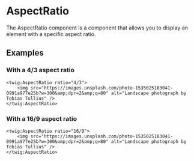 # AspectRatio

The AspectRatio component is a component that allows you to display an element with a specific aspect ratio.

## Examples

### With a 4/3 aspect ratio

```twig
<twig:AspectRatio ratio="4/3">
    <img src="https://images.unsplash.com/photo-1535025183041-0991a977e25b?w=300&amp;dpr=2&amp;q=80" alt="Landscape photograph by Tobias Tullius" />
</twig:AspectRatio>
```

### With a 16/9 aspect ratio

```twig
<twig:AspectRatio ratio="16/9">
    <img src="https://images.unsplash.com/photo-1535025183041-0991a977e25b?w=300&amp;dpr=2&amp;q=80" alt="Landscape photograph by Tobias Tullius" />
</twig:AspectRatio>
``` 
